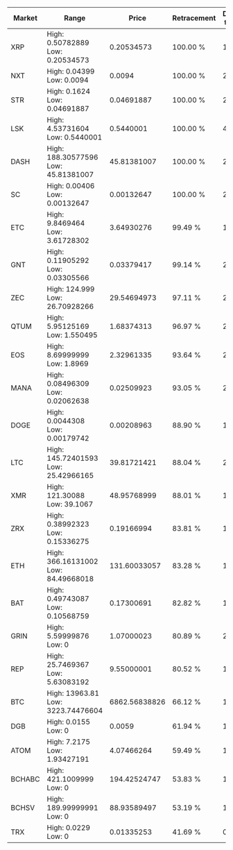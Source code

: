 | Market | Range | Price| Retracement | Doubles to 50% |
| --- | --- | --- | --- | --- |
| XRP | High: 0.50782889<br />Low: 0.20534573 | 0.20534573 | 100.00 % | 1.74 |
| NXT | High: 0.04399<br />Low: 0.0094 | 0.0094 | 100.00 % | 2.84 |
| STR | High: 0.1624<br />Low: 0.04691887 | 0.04691887 | 100.00 % | 2.23 |
| LSK | High: 4.53731604<br />Low: 0.5440001 | 0.5440001 | 100.00 % | 4.67 |
| DASH | High: 188.30577596<br />Low: 45.81381007 | 45.81381007 | 100.00 % | 2.56 |
| SC | High: 0.00406<br />Low: 0.00132647 | 0.00132647 | 100.00 % | 2.03 |
| ETC | High: 9.8469464<br />Low: 3.61728302 | 3.64930276 | 99.49 % | 1.84 |
| GNT | High: 0.11905292<br />Low: 0.03305566 | 0.03379417 | 99.14 % | 2.25 |
| ZEC | High: 124.999<br />Low: 26.70928266 | 29.54694973 | 97.11 % | 2.57 |
| QTUM | High: 5.95125169<br />Low: 1.550495 | 1.68374313 | 96.97 % | 2.23 |
| EOS | High: 8.69999999<br />Low: 1.8969 | 2.32961335 | 93.64 % | 2.27 |
| MANA | High: 0.08496309<br />Low: 0.02062638 | 0.02509923 | 93.05 % | 2.10 |
| DOGE | High: 0.0044308<br />Low: 0.00179742 | 0.00208963 | 88.90 % | 1.49 |
| LTC | High: 145.72401593<br />Low: 25.42966165 | 39.81721421 | 88.04 % | 2.15 |
| XMR | High: 121.30088<br />Low: 39.1067 | 48.95768999 | 88.01 % | 1.64 |
| ZRX | High: 0.38992323<br />Low: 0.15336275 | 0.19166994 | 83.81 % | 1.42 |
| ETH | High: 366.16131002<br />Low: 84.49668018 | 131.60033057 | 83.28 % | 1.71 |
| BAT | High: 0.49743087<br />Low: 0.10568759 | 0.17300691 | 82.82 % | 1.74 |
| GRIN | High: 5.59999876<br />Low: 0 | 1.07000023 | 80.89 % | 2.62 |
| REP | High: 25.7469367<br />Low: 5.63083192 | 9.55000001 | 80.52 % | 1.64 |
| BTC | High: 13963.81<br />Low: 3223.74476604 | 6862.56838826 | 66.12 % | 1.25 |
| DGB | High: 0.0155<br />Low: 0 | 0.0059 | 61.94 % | 1.31 |
| ATOM | High: 7.2175<br />Low: 1.93427191 | 4.07466264 | 59.49 % | 1.12 |
| BCHABC | High: 421.1009999<br />Low: 0 | 194.42524747 | 53.83 % | 1.08 |
| BCHSV | High: 189.99999991<br />Low: 0 | 88.93589497 | 53.19 % | 1.07 |
| TRX | High: 0.0229<br />Low: 0 | 0.01335253 | 41.69 % | 0.00 |
